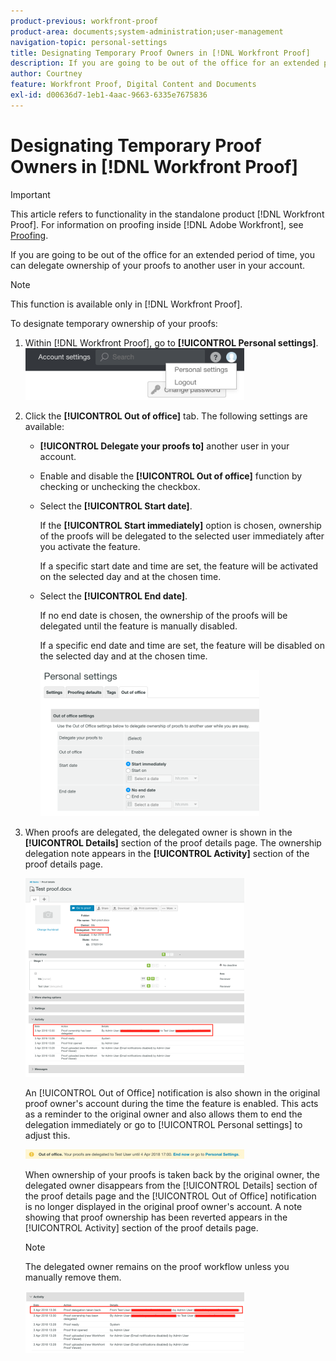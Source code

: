 ```yaml
---
product-previous: workfront-proof
product-area: documents;system-administration;user-management
navigation-topic: personal-settings
title: Designating Temporary Proof Owners in [!DNL Workfront Proof]
description: If you are going to be out of the office for an extended period of time, you can delegate ownership of your proofs to another user in your account.
author: Courtney
feature: Workfront Proof, Digital Content and Documents
exl-id: d00636d7-1eb1-4aac-9663-6335e7675836
---
```

# Designating Temporary Proof Owners in [!DNL Workfront Proof]

>[!IMPORTANT]
>
>This article refers to functionality in the standalone product [!DNL Workfront Proof]. For information on proofing inside [!DNL Adobe Workfront], see [Proofing](../../../review-and-approve-work/proofing/proofing.md).

If you are going to be out of the office for an extended period of time, you can delegate ownership of your proofs to another user in your account. 

>[!NOTE]
>
>This function is available only in [!DNL Workfront Proof]. 

To designate temporary ownership of your proofs: 

1. Within [!DNL Workfront Proof], go to **[!UICONTROL Personal settings]**.\
   ![personal-settings.png](assets/personal-settings-350x83.png)

1. Click the **[!UICONTROL Out of office]** tab. The following settings are available:

   * **[!UICONTROL Delegate your proofs to]** another user in your account.
   * Enable and disable the **[!UICONTROL Out of office]** function by checking or unchecking the checkbox.
   * Select the **[!UICONTROL Start date]**.

      If the **[!UICONTROL Start immediately]** option is chosen, ownership of the proofs will be delegated to the selected user immediately after you activate the feature.

      If a specific start date and time are set, the feature will be activated on the selected day and at the chosen time.

   * Select the **[!UICONTROL End date]**.

      If no end date is chosen, the ownership of the proofs will be delegated until the feature is manually disabled.

      If a specific end date and time are set, the feature will be disabled on the selected day and at the chosen time.

      ![out-of-office-options.png](assets/out-of-office-options-350x234.png)

1. When proofs are delegated, the delegated owner is shown in the **[!UICONTROL Details]** section of the proof details page. The ownership delegation note appears in the **[!UICONTROL Activity]** section of the proof details page.

   ![activity-section-delegated.png](assets/activity-section-delegated-350x318.png)

   An [!UICONTROL Out of Office] notification is also shown in the original proof owner's account during the time the feature is enabled. This acts as a reminder to the original owner and also allows them to end the delegation immediately or go to [!UICONTROL Personal settings] to adjust this.

   ![notification-on-account.png](assets/notification-on-account-350x15.png)

   When ownership of your proofs is taken back by the original owner, the delegated owner disappears from the [!UICONTROL Details] section of the proof details page and the [!UICONTROL Out of Office] notification is no longer displayed in the original proof owner's account. A note showing that proof ownership has been reverted appears in the [!UICONTROL Activity] section of the proof details page.

   >[!NOTE]
   >
   >The delegated owner remains on the proof workflow unless you manually remove them.

   ![[!UICONTROL activity-section-taken-back].png](assets/activity-section-taken-back-350x99.png)
